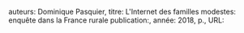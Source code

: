 auteurs: Dominique Pasquier, 
titre: L'Internet des familles modestes: enquête dans la France rurale
publication:, 
année: 2018, 
p.,
URL: 


